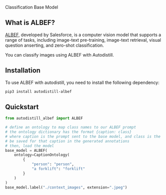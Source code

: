 <span class="cls-button">Classification</span>
<span class="bm-button">Base Model</span>

## What is ALBEF?

[ALBEF](https://github.com/salesforce/LAVIS), developed by Salesforce, is a computer vision model that supports a range of tasks, including image-text pre-training, image-text retrieval, visual question anserting, and zero-shot classification.

You can classify images using ALBEF with Autodistill.

## Installation

To use ALBEF with autodistill, you need to install the following dependency:


```bash
pip3 install autodistill-albef
```

## Quickstart

```python
from autodistill_albef import ALBEF

# define an ontology to map class names to our ALBEF prompt
# the ontology dictionary has the format {caption: class}
# where caption is the prompt sent to the base model, and class is the label that will
# be saved for that caption in the generated annotations
# then, load the model
base_model = ALBEF(
    ontology=CaptionOntology(
        {
            "person": "person",
            "a forklift": "forklift"
        }
    )
)
base_model.label("./context_images", extension=".jpeg")
```